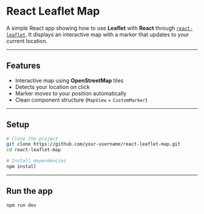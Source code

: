 # React Leaflet Map

A simple React app showing how to use **Leaflet** with **React** through [`react-leaflet`](https://react-leaflet.js.org/). It displays an interactive map with a marker that updates to your current location.

---

## Features

- Interactive map using **OpenStreetMap** tiles
- Detects your location on click
- Marker moves to your position automatically
- Clean component structure (`MapView` + `CustomMarker`)

---

## Setup

```bash
# Clone the project
git clone https://github.com/your-username/react-leaflet-map.git
cd react-leaflet-map

# Install dependencies
npm install
```

---

## Run the app

```bash
npm run dev
```
